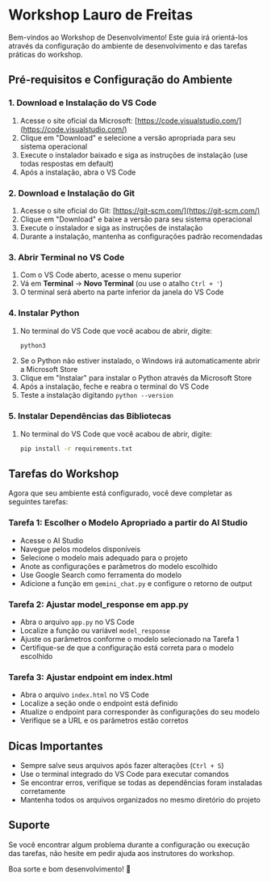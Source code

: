 # Workshop Lauro de Freitas

Bem-vindos ao Workshop de Desenvolvimento! Este guia irá orientá-los através da configuração do ambiente de desenvolvimento e das tarefas práticas do workshop.

## Pré-requisitos e Configuração do Ambiente

### 1. Download e Instalação do VS Code

1. Acesse o site oficial da Microsoft: [https://code.visualstudio.com/](https://code.visualstudio.com/)
2. Clique em "Download" e selecione a versão apropriada para seu sistema operacional
3. Execute o instalador baixado e siga as instruções de instalação (use todas respostas em default)
4. Após a instalação, abra o VS Code

### 2. Download e Instalação do Git

1. Acesse o site oficial do Git: [https://git-scm.com/](https://git-scm.com/)
2. Clique em "Download" e baixe a versão para seu sistema operacional
3. Execute o instalador e siga as instruções de instalação
4. Durante a instalação, mantenha as configurações padrão recomendadas

### 3. Abrir Terminal no VS Code

1. Com o VS Code aberto, acesse o menu superior
2. Vá em **Terminal** → **Novo Terminal** (ou use o atalho `Ctrl + '`)
3. O terminal será aberto na parte inferior da janela do VS Code

### 4. Instalar Python

1. No terminal do VS Code que você acabou de abrir, digite:
   ```bash
   python3
   ```
2. Se o Python não estiver instalado, o Windows irá automaticamente abrir a Microsoft Store
3. Clique em "Instalar" para instalar o Python através da Microsoft Store
4. Após a instalação, feche e reabra o terminal do VS Code
5. Teste a instalação digitando `python --version`

### 5. Instalar Dependências das Bibliotecas

1. No terminal do VS Code que você acabou de abrir, digite:
   ```bash
   pip install -r requirements.txt
   ```

## Tarefas do Workshop

Agora que seu ambiente está configurado, você deve completar as seguintes tarefas:

### Tarefa 1: Escolher o Modelo Apropriado a partir do AI Studio

- Acesse o AI Studio
- Navegue pelos modelos disponíveis
- Selecione o modelo mais adequado para o projeto
- Anote as configurações e parâmetros do modelo escolhido
- Use Google Search como ferramenta do modelo
- Adicione a função em `gemini_chat.py` e configure o retorno de output

### Tarefa 2: Ajustar model_response em app.py

- Abra o arquivo `app.py` no VS Code
- Localize a função ou variável `model_response`
- Ajuste os parâmetros conforme o modelo selecionado na Tarefa 1
- Certifique-se de que a configuração está correta para o modelo escolhido

### Tarefa 3: Ajustar endpoint em index.html

- Abra o arquivo `index.html` no VS Code
- Localize a seção onde o endpoint está definido
- Atualize o endpoint para corresponder às configurações do seu modelo
- Verifique se a URL e os parâmetros estão corretos

## Dicas Importantes

- Sempre salve seus arquivos após fazer alterações (`Ctrl + S`)
- Use o terminal integrado do VS Code para executar comandos
- Se encontrar erros, verifique se todas as dependências foram instaladas corretamente
- Mantenha todos os arquivos organizados no mesmo diretório do projeto

## Suporte

Se você encontrar algum problema durante a configuração ou execução das tarefas, não hesite em pedir ajuda aos instrutores do workshop.

Boa sorte e bom desenvolvimento! 🚀
